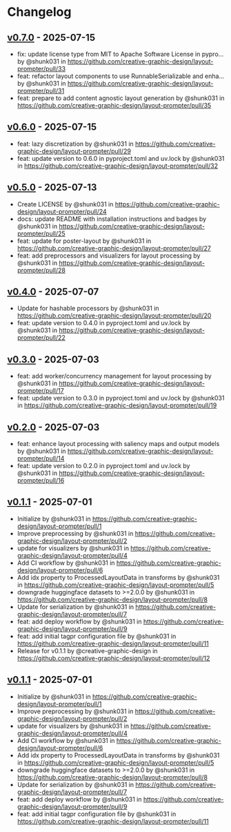 # Changelog

## [v0.7.0](https://github.com/creative-graphic-design/layout-prompter/compare/v0.6.0...v0.7.0) - 2025-07-15
- fix: update license type from MIT to Apache Software License in pypro… by @shunk031 in https://github.com/creative-graphic-design/layout-prompter/pull/33
- feat: refactor layout components to use RunnableSerializable and enha… by @shunk031 in https://github.com/creative-graphic-design/layout-prompter/pull/31
- feat: prepare to add content agnostic layout generation by @shunk031 in https://github.com/creative-graphic-design/layout-prompter/pull/35

## [v0.6.0](https://github.com/creative-graphic-design/layout-prompter/compare/v0.5.0...v0.6.0) - 2025-07-15
- feat: lazy discretization by @shunk031 in https://github.com/creative-graphic-design/layout-prompter/pull/29
- feat: update version to 0.6.0 in pyproject.toml and uv.lock by @shunk031 in https://github.com/creative-graphic-design/layout-prompter/pull/32

## [v0.5.0](https://github.com/creative-graphic-design/layout-prompter/compare/v0.4.0...v0.5.0) - 2025-07-13
- Create LICENSE by @shunk031 in https://github.com/creative-graphic-design/layout-prompter/pull/24
- docs: update README with installation instructions and badges by @shunk031 in https://github.com/creative-graphic-design/layout-prompter/pull/25
- feat: update for poster-layout by @shunk031 in https://github.com/creative-graphic-design/layout-prompter/pull/27
- feat: add preprocessors and visualizers for layout processing by @shunk031 in https://github.com/creative-graphic-design/layout-prompter/pull/28

## [v0.4.0](https://github.com/creative-graphic-design/layout-prompter/compare/v0.3.0...v0.4.0) - 2025-07-07
- Update for hashable processors by @shunk031 in https://github.com/creative-graphic-design/layout-prompter/pull/20
- feat: update version to 0.4.0 in pyproject.toml and uv.lock by @shunk031 in https://github.com/creative-graphic-design/layout-prompter/pull/22

## [v0.3.0](https://github.com/creative-graphic-design/layout-prompter/compare/v0.2.0...v0.3.0) - 2025-07-03
- feat: add worker/concurrency management for layout processing by @shunk031 in https://github.com/creative-graphic-design/layout-prompter/pull/17
- feat: update version to 0.3.0 in pyproject.toml and uv.lock by @shunk031 in https://github.com/creative-graphic-design/layout-prompter/pull/19

## [v0.2.0](https://github.com/creative-graphic-design/layout-prompter/compare/v0.1.1...v0.2.0) - 2025-07-03
- feat: enhance layout processing with saliency maps and output models by @shunk031 in https://github.com/creative-graphic-design/layout-prompter/pull/14
- feat: update version to 0.2.0 in pyproject.toml and uv.lock by @shunk031 in https://github.com/creative-graphic-design/layout-prompter/pull/16

## [v0.1.1](https://github.com/creative-graphic-design/layout-prompter/commits/v0.1.1) - 2025-07-01
- Initialize by @shunk031 in https://github.com/creative-graphic-design/layout-prompter/pull/1
- Improve preprocessing by @shunk031 in https://github.com/creative-graphic-design/layout-prompter/pull/2
- update for visualizers by @shunk031 in https://github.com/creative-graphic-design/layout-prompter/pull/4
- Add CI workflow by @shunk031 in https://github.com/creative-graphic-design/layout-prompter/pull/6
- Add idx property to ProcessedLayoutData in transforms by @shunk031 in https://github.com/creative-graphic-design/layout-prompter/pull/5
- downgrade huggingface datasets to >=2.0.0 by @shunk031 in https://github.com/creative-graphic-design/layout-prompter/pull/8
- Update for serialization by @shunk031 in https://github.com/creative-graphic-design/layout-prompter/pull/7
- feat: add deploy workflow by @shunk031 in https://github.com/creative-graphic-design/layout-prompter/pull/9
- feat: add initial tagpr configuration file by @shunk031 in https://github.com/creative-graphic-design/layout-prompter/pull/11
- Release for v0.1.1 by @creative-graphic-design in https://github.com/creative-graphic-design/layout-prompter/pull/12

## [v0.1.1](https://github.com/creative-graphic-design/layout-prompter/commits/v0.1.1) - 2025-07-01
- Initialize by @shunk031 in https://github.com/creative-graphic-design/layout-prompter/pull/1
- Improve preprocessing by @shunk031 in https://github.com/creative-graphic-design/layout-prompter/pull/2
- update for visualizers by @shunk031 in https://github.com/creative-graphic-design/layout-prompter/pull/4
- Add CI workflow by @shunk031 in https://github.com/creative-graphic-design/layout-prompter/pull/6
- Add idx property to ProcessedLayoutData in transforms by @shunk031 in https://github.com/creative-graphic-design/layout-prompter/pull/5
- downgrade huggingface datasets to >=2.0.0 by @shunk031 in https://github.com/creative-graphic-design/layout-prompter/pull/8
- Update for serialization by @shunk031 in https://github.com/creative-graphic-design/layout-prompter/pull/7
- feat: add deploy workflow by @shunk031 in https://github.com/creative-graphic-design/layout-prompter/pull/9
- feat: add initial tagpr configuration file by @shunk031 in https://github.com/creative-graphic-design/layout-prompter/pull/11
